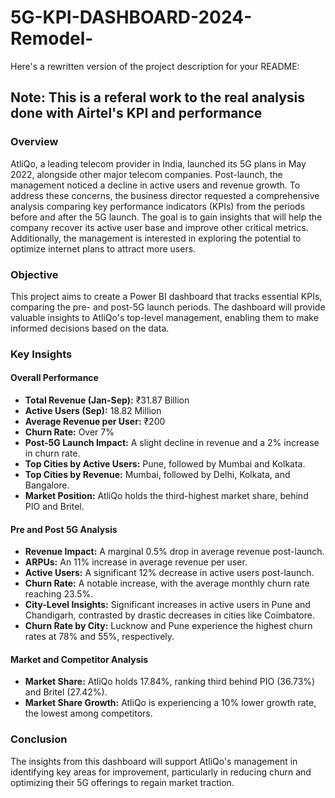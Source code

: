 # 5G-KPI-DASHBOARD-2024-Remodel-

Here's a rewritten version of the project description for your README:

Note: This is a referal work to the real analysis done with Airtel's KPI and performance
---
### Overview

AtliQo, a leading telecom provider in India, launched its 5G plans in May 2022, alongside other major telecom companies. Post-launch, the management noticed a decline in active users and revenue growth. To address these concerns, the business director requested a comprehensive analysis comparing key performance indicators (KPIs) from the periods before and after the 5G launch. The goal is to gain insights that will help the company recover its active user base and improve other critical metrics. Additionally, the management is interested in exploring the potential to optimize internet plans to attract more users.

### Objective

This project aims to create a Power BI dashboard that tracks essential KPIs, comparing the pre- and post-5G launch periods. The dashboard will provide valuable insights to AtliQo's top-level management, enabling them to make informed decisions based on the data.

### Key Insights

#### Overall Performance
- **Total Revenue (Jan-Sep):** ₹31.87 Billion
- **Active Users (Sep):** 18.82 Million
- **Average Revenue per User:** ₹200
- **Churn Rate:** Over 7%
- **Post-5G Launch Impact:** A slight decline in revenue and a 2% increase in churn rate.
- **Top Cities by Active Users:** Pune, followed by Mumbai and Kolkata.
- **Top Cities by Revenue:** Mumbai, followed by Delhi, Kolkata, and Bangalore.
- **Market Position:** AtliQo holds the third-highest market share, behind PIO and Britel.

#### Pre and Post 5G Analysis
- **Revenue Impact:** A marginal 0.5% drop in average revenue post-launch.
- **ARPUs:** An 11% increase in average revenue per user.
- **Active Users:** A significant 12% decrease in active users post-launch.
- **Churn Rate:** A notable increase, with the average monthly churn rate reaching 23.5%.
- **City-Level Insights:** Significant increases in active users in Pune and Chandigarh, contrasted by drastic decreases in cities like Coimbatore.
- **Churn Rate by City:** Lucknow and Pune experience the highest churn rates at 78% and 55%, respectively.

#### Market and Competitor Analysis
- **Market Share:** AtliQo holds 17.84%, ranking third behind PIO (36.73%) and Britel (27.42%).
- **Market Share Growth:** AtliQo is experiencing a 10% lower growth rate, the lowest among competitors.

### Conclusion

The insights from this dashboard will support AtliQo's management in identifying key areas for improvement, particularly in reducing churn and optimizing their 5G offerings to regain market traction.
